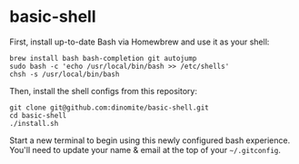 # basic-shell

First, install up-to-date Bash via Homewbrew and use it as your shell:

    brew install bash bash-completion git autojump
    sudo bash -c 'echo /usr/local/bin/bash >> /etc/shells'
    chsh -s /usr/local/bin/bash

Then, install the shell configs from this repository:

    git clone git@github.com:dinomite/basic-shell.git
    cd basic-shell
    ./install.sh

Start a new terminal to begin using this newly configured bash experience.  You'll need to update your name & email at the top of your `~/.gitconfig`.
